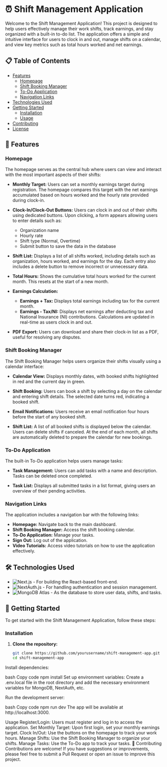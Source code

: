 # ⏰ Shift Management Application

Welcome to the Shift Management Application! This project is designed to help users effectively manage their work shifts, track earnings, and stay organized with a built-in to-do list. The application offers a simple and intuitive interface for users to clock in and out, manage shifts on a calendar, and view key metrics such as total hours worked and net earnings.

## 📋 Table of Contents
- [Features](#features)
  - [Homepage](#homepage)
  - [Shift Booking Manager](#shift-booking-manager)
  - [To-Do Application](#to-do-application)
  - [Navigation Links](#navigation-links)
- [Technologies Used](#technologies-used)
- [Getting Started](#getting-started)
  - [Installation](#installation)
  - [Usage](#usage)
- [Contributing](#contributing)
- [License](#license)

## 🌟 Features

### Homepage
The homepage serves as the central hub where users can view and interact with the most important aspects of their shifts:

- **Monthly Target:** Users can set a monthly earnings target during registration. The homepage compares this target with the net earnings accumulated based on hours worked and the hourly rate provided during clock-in.

- **Clock-In/Clock-Out Buttons:** Users can clock in and out of their shifts using dedicated buttons. Upon clicking, a form appears allowing users to enter details such as:
  - Organization name
  - Hourly rate
  - Shift type (Normal, Overtime)
  - Submit button to save the data in the database

- **Shift List:** Displays a list of all shifts worked, including details such as organization, hours worked, and earnings for the day. Each entry also includes a delete button to remove incorrect or unnecessary data.

- **Total Hours:** Shows the cumulative total hours worked for the current month. This resets at the start of a new month.

- **Earnings Calculation:**
  - **Earnings + Tax:** Displays total earnings including tax for the current month.
  - **Earnings - Tax/NI:** Displays net earnings after deducting tax and National Insurance (NI) contributions. Calculations are updated in real-time as users clock in and out.
  
- **PDF Export:** Users can download and share their clock-in list as a PDF, useful for resolving any disputes.

### Shift Booking Manager
The Shift Booking Manager helps users organize their shifts visually using a calendar interface:

- **Calendar View:** Displays monthly dates, with booked shifts highlighted in red and the current day in green.

- **Shift Booking:** Users can book a shift by selecting a day on the calendar and entering shift details. The selected date turns red, indicating a booked shift.

- **Email Notifications:** Users receive an email notification four hours before the start of any booked shift.

- **Shift List:** A list of all booked shifts is displayed below the calendar. Users can delete shifts if canceled. At the end of each month, all shifts are automatically deleted to prepare the calendar for new bookings.

### To-Do Application
The built-in To-Do application helps users manage tasks:

- **Task Management:** Users can add tasks with a name and description. Tasks can be deleted once completed.

- **Task List:** Displays all submitted tasks in a list format, giving users an overview of their pending activities.

### Navigation Links
The application includes a navigation bar with the following links:

- **Homepage:** Navigate back to the main dashboard.
- **Shift Booking Manager:** Access the shift booking calendar.
- **To-Do Application:** Manage your tasks.
- **Sign Out:** Log out of the application.
- **Video Tutorials:** Access video tutorials on how to use the application effectively.

## 🛠️ Technologies Used
- ![Next.js](https://img.shields.io/badge/Next.js-000000?style=for-the-badge&logo=next.js&logoColor=white) - For building the React-based front-end.
- ![NextAuth.js](https://img.shields.io/badge/NextAuth.js-000000?style=for-the-badge&logo=next.js&logoColor=white) - For handling authentication and session management.
- ![MongoDB Atlas](https://img.shields.io/badge/MongoDB-4EA94B?style=for-the-badge&logo=mongodb&logoColor=white) - As the database to store user data, shifts, and tasks.

## 🚀 Getting Started

To get started with the Shift Management Application, follow these steps:

### Installation

1. **Clone the repository:**
   ```bash
   git clone https://github.com/yourusername/shift-management-app.git
   cd shift-management-app
Install dependencies:

bash
Copy code
npm install
Set up environment variables: Create a .env.local file in the root directory and add the necessary environment variables for MongoDB, NextAuth, etc.

Run the development server:

bash
Copy code
npm run dev
The app will be available at http://localhost:3000.

Usage
Register/Login: Users must register and log in to access the application.
Set Monthly Target: Upon first login, set your monthly earnings target.
Clock In/Out: Use the buttons on the homepage to track your work hours.
Manage Shifts: Use the Shift Booking Manager to organize your shifts.
Manage Tasks: Use the To-Do app to track your tasks.
🤝 Contributing
Contributions are welcome! If you have suggestions or improvements, please feel free to submit a Pull Request or open an issue to improve this project.
